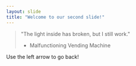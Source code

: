 ```yaml
---
layout: slide
title: "Welcome to our second slide!"
---
```

> "The light inside has broken, but I still work." 
> - Malfunctioning Vending Machine

Use the left arrow to go back!

